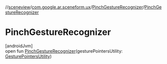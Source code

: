 //[sceneview](../../../index.md)/[com.google.ar.sceneform.ux](../index.md)/[PinchGestureRecognizer](index.md)/[PinchGestureRecognizer](-pinch-gesture-recognizer.md)

# PinchGestureRecognizer

[androidJvm]\
open fun [PinchGestureRecognizer](-pinch-gesture-recognizer.md)(gesturePointersUtility: [GesturePointersUtility](../-gesture-pointers-utility/index.md))
